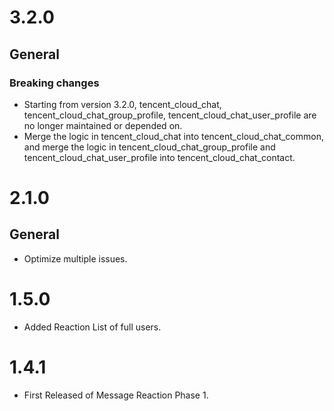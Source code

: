# 3.2.0
## General
### Breaking changes
* Starting from version 3.2.0, tencent_cloud_chat, tencent_cloud_chat_group_profile, tencent_cloud_chat_user_profile are no longer maintained or depended on.
* Merge the logic in tencent_cloud_chat into tencent_cloud_chat_common, and merge the logic in tencent_cloud_chat_group_profile and tencent_cloud_chat_user_profile into tencent_cloud_chat_contact.

# 2.1.0

## General
* Optimize multiple issues.

# 1.5.0
* Added Reaction List of full users.

# 1.4.1

* First Released of Message Reaction Phase 1.
